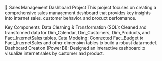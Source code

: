 🚀 Sales Management Dashboard Project
This project focuses on creating a comprehensive sales management dashboard that provides key insights into internet sales, customer behavior, and product performance.

Key Components:
Data Cleaning & Transformation (SQL):
Cleaned and transformed data for Dim_Calendar, Dim_Customers, Dim_Products, and Fact_InternetSales tables.
Data Modeling:
Connected Fact_Budget to Fact_InternetSales and other dimension tables to build a robust data model.
Dashboard Creation (Power BI):
Designed an interactive dashboard to visualize internet sales by customer and product.
